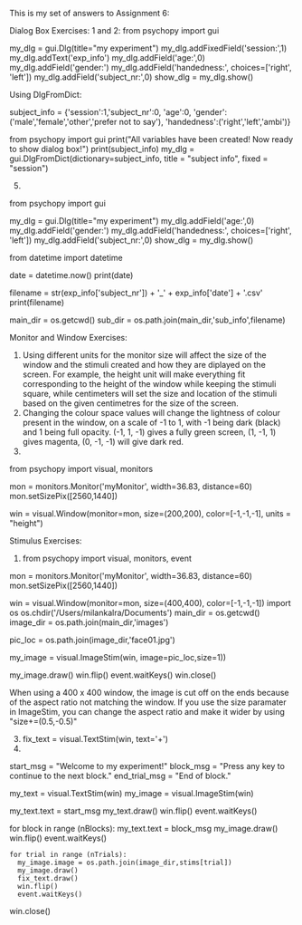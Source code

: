 This is my set of answers to Assignment 6:

Dialog Box Exercises:
1 and 2:
from psychopy import gui

my_dlg = gui.Dlg(title="my experiment")
my_dlg.addFixedField('session:',1)
my_dlg.addText('exp_info')
my_dlg.addField('age:',0)
my_dlg.addField('gender:')
my_dlg.addField('handedness:', choices=['right', 'left'])
my_dlg.addField('subject_nr:',0)
show_dlg = my_dlg.show() 
   
Using DlgFromDict:

subject_info = {'session':1,'subject_nr':0, 'age':0, 'gender':('male','female','other','prefer not to say'), 'handedness':('right','left','ambi')}

from psychopy import gui
print("All variables have been created! Now ready to show dialog box!")
print(subject_info)
my_dlg = gui.DlgFromDict(dictionary=subject_info, title = "subject info", fixed = "session")


5.
from psychopy import gui

my_dlg = gui.Dlg(title="my experiment")
my_dlg.addField('age:',0)
my_dlg.addField('gender:')
my_dlg.addField('handedness:', choices=['right', 'left'])
my_dlg.addField('subject_nr:',0)
show_dlg = my_dlg.show() 

from datetime import datetime

date = datetime.now()
print(date)

filename = str(exp_info['subject_nr']) + '_' + exp_info['date'] + '.csv'
print(filename)

main_dir = os.getcwd() 
sub_dir = os.path.join(main_dir,'sub_info',filename)

Monitor and Window Exercises:
1. Using different units for the monitor size will affect the size of the window and the stimuli created and how they are diplayed on the screen. For example, the height unit will make everything fit corresponding to the height of the window while keeping the stimuli square, while centimeters will set the size and location of the stimuli based on the given centimetres for the size of the screen.
2. Changing the colour space values will change the lightness of colour present in the window, on a scale of -1 to 1, with -1 being dark (black) and 1 being full opacity. (-1, 1, -1) gives a fully green screen, (1, -1, 1) gives magenta, (0, -1, -1) will give dark red.
3.
from psychopy import visual, monitors

mon = monitors.Monitor('myMonitor', width=36.83, distance=60)
mon.setSizePix([2560,1440])

win = visual.Window(monitor=mon, size=(200,200), color=[-1,-1,-1], units = "height")

Stimulus Exercises:
1. from psychopy import visual, monitors, event

mon = monitors.Monitor('myMonitor', width=36.83, distance=60)
mon.setSizePix([2560,1440])

win = visual.Window(monitor=mon, size=(400,400), color=[-1,-1,-1])
import os
os.chdir('/Users/milankalra/Documents') 
main_dir = os.getcwd() 
image_dir = os.path.join(main_dir,'images') 

pic_loc = os.path.join(image_dir,'face01.jpg')

my_image = visual.ImageStim(win, image=pic_loc,size=1)) 

my_image.draw()
win.flip()
event.waitKeys()
win.close()

When using a 400 x 400 window, the image is cut off on the ends because of the aspect ratio not matching the window. If you use the size paramater in ImageStim, you can change the aspect ratio and make it wider by using "size+=(0.5,-0.5)"


3. fix_text = visual.TextStim(win, text='+')
4. 
start_msg = "Welcome to my experiment!"
block_msg = "Press any key to continue to the next block."
end_trial_msg = "End of block."

my_text = visual.TextStim(win)
my_image = visual.ImageStim(win)

my_text.text = start_msg
my_text.draw()
win.flip() 
event.waitKeys() 

for block in range (nBlocks):
    my_text.text = block_msg
    my_image.draw()
    win.flip()
    event.waitKeys()
    
    for trial in range (nTrials):
      my_image.image = os.path.join(image_dir,stims[trial])
      my_image.draw() 
      fix_text.draw() 
      win.flip() 
      event.waitKeys()   
        
win.close()        
